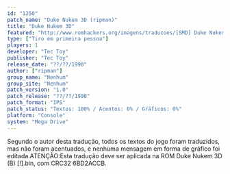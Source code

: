 ```yaml
---
id: "1250"
patch_name: "Duke Nukem 3D (ripman)"
title: "Duke Nukem 3D"
featured: "http://www.romhackers.org/imagens/traducoes/[SMD] Duke Nukem 3D - ripman - 1.png"
type: ["Tiro em primeira pessoa"]
players: 1
developer: "Tec Toy"
publisher: "Tec Toy"
release_date: "??/??/1998"
author: ["ripman"]
group_name: "Nenhum"
group_site: "Nenhum"
patch_version: "1.0"
patch_release: "??/??/1998"
patch_format: "IPS"
patch_status: "Textos: 100% / Acentos: 0% / Gráficos: 0%"
platform: "Console"
system: "Mega Drive"
---
```


Segundo o autor desta tradução, todos os textos do jogo foram traduzidos, mas não foram acentuados, e nenhuma mensagem em forma de gráfico foi editada.ATENÇÃO:Esta tradução deve ser aplicada na ROM Duke Nukem 3D (B) [!].bin, com CRC32 6BD2ACCB.